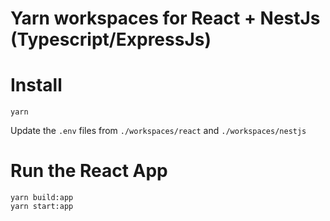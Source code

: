 # Yarn workspaces for React + NestJs (Typescript/ExpressJs)

# Install 
```
yarn 
```

Update the `.env` files from `./workspaces/react` and `./workspaces/nestjs`

# Run the React App 
```
yarn build:app
yarn start:app
```
